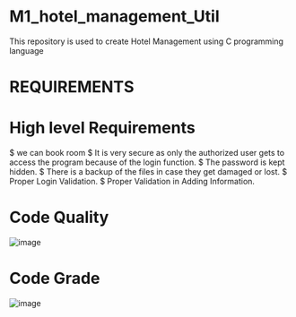 # M1_hotel_management_Util

This repository is used to create Hotel Management using C programming language


# REQUIREMENTS

# High level Requirements
$ we can book room $ It is very secure as only the authorized user gets to access the program because of the login function. $ The password is kept hidden. $ There is a backup of the files in case they get damaged or lost. $ Proper Login Validation. $ Proper Validation in Adding Information.
# Code Quality

![image](https://user-images.githubusercontent.com/74053403/154521197-b44cfe15-ae3e-47be-bcfb-cb532c454d1d.png)

# Code Grade

![image](https://user-images.githubusercontent.com/74053403/154521591-af3d612c-e84f-4a4a-93ab-c4f4f3a43ae0.png)

